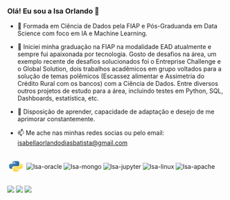 ### Olá! Eu sou a Isa Orlando 👋

- 🔭 Formada em Ciência de Dados pela FIAP e Pós-Graduanda em Data Science com foco em IA e Machine Learning.

- 🌱 Iniciei minha graduação na FIAP na modalidade EAD atualmente e sempre fui apaixonada por tecnologia. Gosto de desafios na área, um exemplo recente de desafios solucionados foi o Entreprise Challenge e o Global Solution, dois trabalhos acadêmicos em grupo voltados para a solução de temas polêmicos (Escassez alimentar e Assimetria do Crédito Rural com os bancos) com a Ciência de Dados. Entre diversos outros projetos de estudo para a área, incluindo testes em Python, SQL, Dashboards, estatística, etc.
  
- 🚀 Disposição de aprender, capacidade de adaptação e desejo de me aprimorar constantemente. 

  
- 📫 Me ache nas minhas redes socias ou pelo email: isabellaorlandodiasbatista@gmail.com

<div style="display: inline_block"><br>
<img align="center" alt="Isa-Python" height="30" width="40" src="https://raw.githubusercontent.com/devicons/devicon/master/icons/python/python-original.svg"> 
<img align="center" alt="Isa-oracle" height="30" width="40" src="https://cdn.jsdelivr.net/gh/devicons/devicon/icons/oracle/oracle-original.svg" />
<img align="center" alt="Isa-mongo" height="30" width="40" src="https://cdn.jsdelivr.net/gh/devicons/devicon/icons/mongodb/mongodb-original.svg" />
<img align="center" alt="Isa-jupyter" height="30" width="40" src="https://cdn.jsdelivr.net/gh/devicons/devicon/icons/jupyter/jupyter-original.svg" />
<img align="center" alt="Isa-linux" height="30" width="40" src="https://cdn.jsdelivr.net/gh/devicons/devicon/icons/linux/linux-original.svg" />
<img align="center" alt="Isa-apache" height="30" width="40" src="https://cdn.jsdelivr.net/gh/devicons/devicon/icons/apache/apache-original.svg" />
</div> 

 ##
 
<div> 
  <a href="https://instagram.com/isaaorlando_" target="_blank"><img src="https://img.shields.io/badge/-Instagram-%23E4405F?style=for-the-badge&logo=instagram&logoColor=white" target="_blank"></a>
  <a href = "mailto:isabellaorlandodiasbatista@gmail.com"><img src="https://img.shields.io/badge/-Gmail-%23333?style=for-the-badge&logo=gmail&logoColor=white" target="_blank"></a>
  <a href="https://www.linkedin.com/in/isabella-orlando-ab0062187/" target="_blank"><img src="https://img.shields.io/badge/-LinkedIn-%230077B5?style=for-the-badge&logo=linkedin&logoColor=white" target="_blank"></a> 
  </div>

          
 




